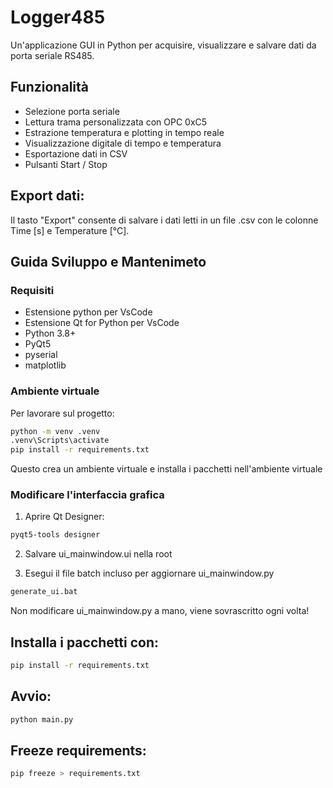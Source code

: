 # Logger485

Un'applicazione GUI in Python per acquisire, visualizzare e salvare dati da porta seriale RS485.

## Funzionalità

- Selezione porta seriale
- Lettura trama personalizzata con OPC 0xC5
- Estrazione temperatura e plotting in tempo reale
- Visualizzazione digitale di tempo e temperatura
- Esportazione dati in CSV
- Pulsanti Start / Stop

## Export dati:
Il tasto "Export" consente di salvare i dati letti in un file .csv con le colonne Time [s] e Temperature [°C].

## Guida Sviluppo e Mantenimeto

### Requisiti

- Estensione python per VsCode
- Estensione Qt for Python per VsCode
- Python 3.8+
- PyQt5
- pyserial
- matplotlib


### Ambiente virtuale
Per lavorare sul progetto:

```bash
python -m venv .venv
.venv\Scripts\activate
pip install -r requirements.txt
```

Questo crea un ambiente virtuale e installa i pacchetti nell'ambiente virtuale

### Modificare l'interfaccia grafica
1) Aprire Qt Designer:
```bash
pyqt5-tools designer
```
2) Salvare ui_mainwindow.ui nella root

3) Esegui il file batch incluso per aggiornare ui_mainwindow.py
```bash
generate_ui.bat
```
Non modificare ui_mainwindow.py a mano, viene sovrascritto ogni volta!




## Installa i pacchetti con:

```bash
pip install -r requirements.txt
```

##  Avvio:
```bash
python main.py
```
## Freeze requirements:
```bash
pip freeze > requirements.txt
```





